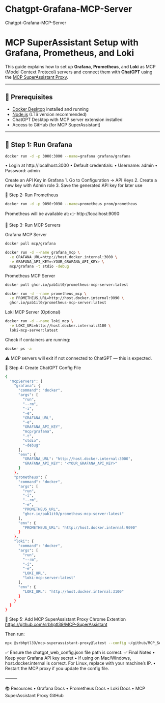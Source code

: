 # Chatgpt-Grafana-MCP-Server
Chatgpt-Grafana-MCP-Server

# MCP SuperAssistant Setup with Grafana, Prometheus, and Loki

This guide explains how to set up **Grafana**, **Prometheus**, and **Loki** as MCP (Model Context Protocol) servers and connect them with **ChatGPT** using the [MCP SuperAssistant Proxy](https://github.com/srbhptl39/MCP-SuperAssistant).

---

## 📌 Prerequisites

- [Docker Desktop](https://www.docker.com/products/docker-desktop) installed and running  
- [Node.js](https://nodejs.org/) (LTS version recommended)  
- ChatGPT Desktop with MCP server extension installed  
- Access to GitHub (for MCP SuperAssistant)

---

## 🚀 Step 1: Run Grafana

```bash
docker run -d -p 3000:3000 --name=grafana grafana/grafana
```

•	Login at http://localhost:3000
•	Default credentials:
•	Username: admin
•	Password: admin

Create an API Key in Grafana
	1.	Go to Configuration → API Keys
	2.	Create a new key with Admin role
	3.	Save the generated API key for later use
 
🚀 Step 2: Run Prometheus
```bash
docker run -d -p 9090:9090 --name=prometheus prom/prometheus
```
Prometheus will be available at:
👉 http://localhost:9090

🚀 Step 3: Run MCP Servers

Grafana MCP Server

```bash
docker pull mcp/grafana

docker run -d --name grafana_mcp \
  -e GRAFANA_URL=http://host.docker.internal:3000 \
  -e GRAFANA_API_KEY=<YOUR_GRAFANA_API_KEY> \
  mcp/grafana -t stdio -debug
```
Prometheus MCP Server

```bash
docker pull ghcr.io/pab1it0/prometheus-mcp-server:latest

docker run -d --name prometheus_mcp \
  -e PROMETHEUS_URL=http://host.docker.internal:9090 \
  ghcr.io/pab1it0/prometheus-mcp-server:latest
```
Loki MCP Server (Optional)

```bash
docker run -d --name loki_mcp \
  -e LOKI_URL=http://host.docker.internal:3100 \
  loki-mcp-server:latest
```
Check if containers are running:
```bash
docker ps -a
```
⚠️ MCP servers will exit if not connected to ChatGPT — this is expected.

📄 Step 4: Create ChatGPT Config File
```bash
{
  "mcpServers": {
    "grafana": {
      "command": "docker",
      "args": [
        "run",
        "--rm",
        "-i",
        "-e",
        "GRAFANA_URL",
        "-e",
        "GRAFANA_API_KEY",
        "mcp/grafana",
        "-t",
        "stdio",
        "-debug"
      ],
      "env": {
        "GRAFANA_URL": "http://host.docker.internal:3000",
        "GRAFANA_API_KEY": "<YOUR_GRAFANA_API_KEY>"
      }
    },
    "prometheus": {
      "command": "docker",
      "args": [
        "run",
        "-i",
        "--rm",
        "-e",
        "PROMETHEUS_URL",
        "ghcr.io/pab1it0/prometheus-mcp-server:latest"
      ],
      "env": {
        "PROMETHEUS_URL": "http://host.docker.internal:9090"
      }
    },
    "loki": {
      "command": "docker",
      "args": [
        "run",
        "--rm",
        "-i",
        "-e",
        "LOKI_URL",
        "loki-mcp-server:latest"
      ],
      "env": {
        "LOKI_URL": "http://host.docker.internal:3100"
      }
    }
  }
}
```
🚀 Step 5: Add MCP SuperAssistant Proxy Chrome Extention
https://github.com/srbhptl39/MCP-SuperAssistant

Then run:
```bash
npx @srbhptl39/mcp-superassistant-proxy@latest --config ~/github/MCP_Servers/chatgpt_web_config.json
```
✅ Ensure the chatgpt_web_config.json file path is correct.
✅ Final Notes
	•	Keep your Grafana API key secret
	•	If using on Mac/Windows, host.docker.internal is correct.
For Linux, replace with your machine’s IP.
	•	Restart the MCP proxy if you update the config file.

⸻

📚 Resources
	•	Grafana Docs
	•	Prometheus Docs
	•	Loki Docs
	•	MCP SuperAssistant Proxy GitHub





 
 


